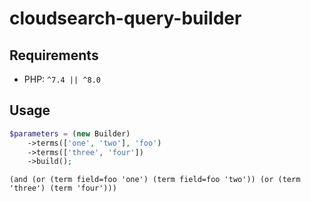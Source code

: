 # cloudsearch-query-builder

## Requirements

- PHP: `^7.4 || ^8.0`

## Usage

```php
$parameters = (new Builder)
    ->terms(['one', 'two'], 'foo')
    ->terms(['three', 'four'])
    ->build();
```

```
(and (or (term field=foo 'one') (term field=foo 'two')) (or (term 'three') (term 'four')))
```
